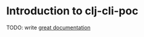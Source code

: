 # Introduction to clj-cli-poc

TODO: write [great documentation](http://jacobian.org/writing/what-to-write/)
